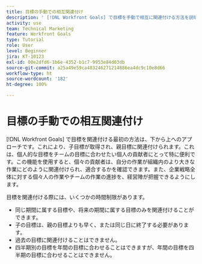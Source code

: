 ```yaml
---
title: 目標の手動での相互関連付け
description: ' [!DNL Workfront Goals] で目標を手動で相互に関連付ける方法を説明します。'
activity: use
team: Technical Marketing
feature: Workfront Goals
type: Tutorial
role: User
level: Beginner
jira: KT-10123
exl-id: 00e2dfd6-1b6e-4352-b1c7-9953e84d03db
source-git-commit: a25a49e59ca483246271214886ea4dc9c10e8d66
workflow-type: ht
source-wordcount: '182'
ht-degree: 100%

---
```


# 目標の手動での相互関連付け

[!DNL Workfront Goals] で目標を関連付ける最初の方法は、下から上へのアプローチです。これにより、子目標が取得され、親目標に関連付けられます。これは、個人的な目標をチームの目標に合わせたい個人の貢献者にとって特に便利です。この機能を使用すると、個々の貢献者は、自分の作業が組織内のより大きな作業にどのように関連付けられ、適合するかを確認できます。また、企業戦略全体に対する個々人の作業やチームの作業の進捗を、経営陣が把握できるようにします。

目標を関連付ける際には、いくつかの時間制限があります。

* 同じ期間に属する目標や、将来の期間に属する目標のみを関連付けることができます。
* 子の目標は、親の目標よりも早く、または同じ日に終了する必要があります。
* 過去の目標に関連付けることはできません。
* 四半期別の目標を年間の目標に合わせることはできますが、年間の目標を四半期の目標に合わせることはできません。
